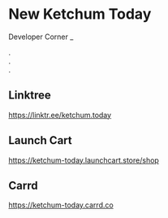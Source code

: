 # New Ketchum Today

Developer Corner _  

.  
.  
.  



## Linktree
https://linktr.ee/ketchum.today 

## Launch Cart
https://ketchum-today.launchcart.store/shop 

## Carrd
https://ketchum-today.carrd.co 



